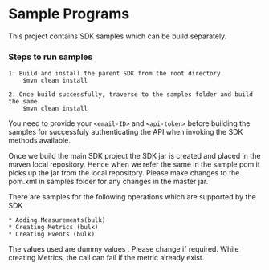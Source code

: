 # Sample Programs

This project contains SDK samples which can be build separately.

### Steps to run samples

	1. Build and install the parent SDK from the root directory.
		$mvn clean install
        
    2. Once build successfully, traverse to the samples folder and build the same.
    	$mvn clean install
        
 You need to provide your `<email-ID>` and `<api-token>` before building the samples for successfuly authenticating the API when invoking the SDK methods available.
 
 Once we build the main SDK project the SDK jar is created and placed in the maven local repository. Hence when we refer the same in the sample pom it picks up the jar from the local repository. Please make changes to the pom.xml in samples folder for any changes in the master jar.
 
 There are samples for the following operations which are supported by the SDK
 
 	* Adding Measurements(bulk)
 	* Creating Metrics (bulk)
 	* Creating Events (bulk)

The values used are dummy values . Please change if required.  While creating Metrics, the call can fail if the metric already exist.